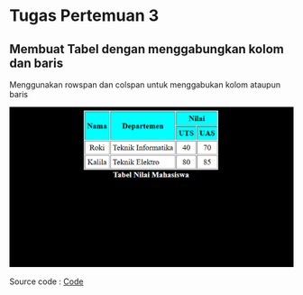 # Tugas Pertemuan 3
## Membuat Tabel dengan menggabungkan kolom dan baris
Menggunakan rowspan dan colspan untuk menggabukan kolom ataupun baris

<img src="img/webtabel.png" alt="Logo" width="700">

Source code :
[Code](tabel.html)
